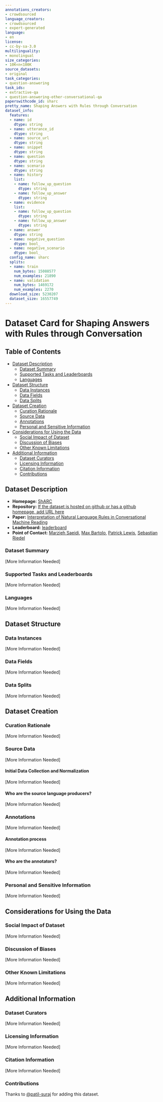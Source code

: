 ```yaml
---
annotations_creators:
- crowdsourced
language_creators:
- crowdsourced
- expert-generated
language:
- en
license:
- cc-by-sa-3.0
multilinguality:
- monolingual
size_categories:
- 10K<n<100K
source_datasets:
- original
task_categories:
- question-answering
task_ids:
- extractive-qa
- question-answering-other-conversational-qa
paperswithcode_id: sharc
pretty_name: Shaping Answers with Rules through Conversation
dataset_info:
  features:
  - name: id
    dtype: string
  - name: utterance_id
    dtype: string
  - name: source_url
    dtype: string
  - name: snippet
    dtype: string
  - name: question
    dtype: string
  - name: scenario
    dtype: string
  - name: history
    list:
    - name: follow_up_question
      dtype: string
    - name: follow_up_answer
      dtype: string
  - name: evidence
    list:
    - name: follow_up_question
      dtype: string
    - name: follow_up_answer
      dtype: string
  - name: answer
    dtype: string
  - name: negative_question
    dtype: bool_
  - name: negative_scenario
    dtype: bool_
  config_name: sharc
  splits:
  - name: train
    num_bytes: 15088577
    num_examples: 21890
  - name: validation
    num_bytes: 1469172
    num_examples: 2270
  download_size: 5230207
  dataset_size: 16557749
---
```


# Dataset Card for Shaping Answers with Rules through Conversation

## Table of Contents
- [Dataset Description](#dataset-description)
  - [Dataset Summary](#dataset-summary)
  - [Supported Tasks and Leaderboards](#supported-tasks-and-leaderboards)
  - [Languages](#languages)
- [Dataset Structure](#dataset-structure)
  - [Data Instances](#data-instances)
  - [Data Fields](#data-fields)
  - [Data Splits](#data-splits)
- [Dataset Creation](#dataset-creation)
  - [Curation Rationale](#curation-rationale)
  - [Source Data](#source-data)
  - [Annotations](#annotations)
  - [Personal and Sensitive Information](#personal-and-sensitive-information)
- [Considerations for Using the Data](#considerations-for-using-the-data)
  - [Social Impact of Dataset](#social-impact-of-dataset)
  - [Discussion of Biases](#discussion-of-biases)
  - [Other Known Limitations](#other-known-limitations)
- [Additional Information](#additional-information)
  - [Dataset Curators](#dataset-curators)
  - [Licensing Information](#licensing-information)
  - [Citation Information](#citation-information)
  - [Contributions](#contributions)

## Dataset Description

- **Homepage:** [ShARC](https://sharc-data.github.io/index.html)
- **Repository:** [If the dataset is hosted on github or has a github homepage, add URL here]()
- **Paper:** [Interpretation of Natural Language Rules in Conversational Machine Reading](https://arxiv.org/abs/1809.01494)
- **Leaderboard:** [leaderboard](https://sharc-data.github.io/leaderboard.html)
- **Point of Contact:** [Marzieh Saeidi](marzieh.saeidi@gmail.com), [Max Bartolo](maxbartolo@gmail.com), [Patrick Lewis](patrick.s.h.lewis@gmail.com), [Sebastian Riedel](s.riedel@cs.ucl.ac.uk)

### Dataset Summary

[More Information Needed]

### Supported Tasks and Leaderboards

[More Information Needed]

### Languages

[More Information Needed]

## Dataset Structure

### Data Instances

[More Information Needed]

### Data Fields

[More Information Needed]

### Data Splits

[More Information Needed]
## Dataset Creation

### Curation Rationale

[More Information Needed]

### Source Data

[More Information Needed]

#### Initial Data Collection and Normalization

[More Information Needed]

#### Who are the source language producers?

[More Information Needed]

### Annotations

[More Information Needed]

#### Annotation process

[More Information Needed]

#### Who are the annotators?

[More Information Needed]

### Personal and Sensitive Information

[More Information Needed]

## Considerations for Using the Data

### Social Impact of Dataset

[More Information Needed]

### Discussion of Biases

[More Information Needed]

### Other Known Limitations

[More Information Needed]

## Additional Information

### Dataset Curators

[More Information Needed]

### Licensing Information

[More Information Needed]

### Citation Information

[More Information Needed]

### Contributions

Thanks to [@patil-suraj](https://github.com/patil-suraj) for adding this dataset.